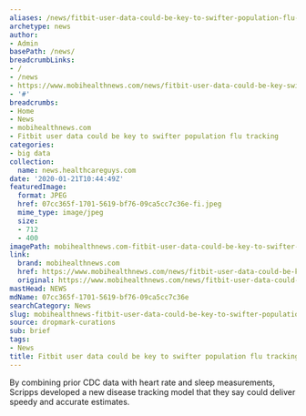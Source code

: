 ```yaml
---
aliases: /news/fitbit-user-data-could-be-key-to-swifter-population-flu-tracking
archetype: news
author:
- Admin
basePath: /news/
breadcrumbLinks:
- /
- /news
- https://www.mobihealthnews.com/news/fitbit-user-data-could-be-key-swifter-population-flu-tracking
- '#'
breadcrumbs:
- Home
- News
- mobihealthnews.com
- Fitbit user data could be key to swifter population flu tracking
categories:
- big data
collection:
  name: news.healthcareguys.com
date: '2020-01-21T10:44:49Z'
featuredImage:
  format: JPEG
  href: 07cc365f-1701-5619-bf76-09ca5cc7c36e-fi.jpeg
  mime_type: image/jpeg
  size:
  - 712
  - 400
imagePath: mobihealthnews.com-fitbit-user-data-could-be-key-to-swifter-population-flu-tracking
link:
  brand: mobihealthnews.com
  href: https://www.mobihealthnews.com/news/fitbit-user-data-could-be-key-swifter-population-flu-tracking
  original: https://www.mobihealthnews.com/news/fitbit-user-data-could-be-key-swifter-population-flu-tracking
mastHead: NEWS
mdName: 07cc365f-1701-5619-bf76-09ca5cc7c36e
searchCategory: News
slug: mobihealthnews-fitbit-user-data-could-be-key-to-swifter-population-flu-tracking
source: dropmark-curations
sub: brief
tags:
- News
title: Fitbit user data could be key to swifter population flu tracking
---
```


By combining prior CDC data with heart rate and sleep measurements, Scripps developed a new disease tracking model that they say could deliver speedy and accurate estimates.